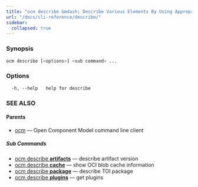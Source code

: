 ```yaml
---
title: "ocm describe &mdash; Describe Various Elements By Using Appropriate Sub Commands."
url: "/docs/cli-reference/describe/"
sidebar:
  collapsed: true
---
```


### Synopsis

```bash
ocm describe [<options>] <sub command> ...
```

### Options

```text
  -h, --help   help for describe
```

### SEE ALSO

#### Parents

* [ocm](ocm.md)	 &mdash; Open Component Model command line client


##### Sub Commands

* [ocm describe <b>artifacts</b>](ocm_describe_artifacts.md)	 &mdash; describe artifact version
* [ocm describe <b>cache</b>](ocm_describe_cache.md)	 &mdash; show OCI blob cache information
* [ocm describe <b>package</b>](ocm_describe_package.md)	 &mdash; describe TOI package
* [ocm describe <b>plugins</b>](ocm_describe_plugins.md)	 &mdash; get plugins

